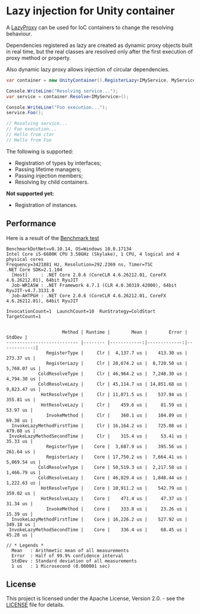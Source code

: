 # Lazy injection for Unity container

A [LazyProxy](https://github.com/servicetitan/lazy-proxy) can be used for IoC containers to change the resolving behaviour.

Dependencies registered as lazy are created as dynamic proxy objects built in real time, but the real classes are resolved only after the first execution of proxy method or property.

Also dynamic lazy proxy allows injection of circular dependencies.

```C#
var container = new UnityContainer().RegisterLazy<IMyService, MyService>();

Console.WriteLine("Resolving service...");
var service = container.Resolve<IMyService>();

Console.WriteLine("Foo execution...");
service.Foo();

// Resolving service...
// Foo execution...
// Hello from ctor
// Hello from Foo

```

The following is supported:
- Registration of types by interfaces;
- Passing lifetime managers;
- Passing injection members;
- Resolving by child containers.

**Not supported yet:**
- Registration of instances.

## Performance

Here is a result of the [Benchmark test](https://github.com/servicetitan/lazy-proxy-unity/blob/master/LazyProxy.Unity.Benchmarks/UnityExtensionBenchmark.cs)

```
BenchmarkDotNet=v0.10.14, OS=Windows 10.0.17134
Intel Core i5-6600K CPU 3.50GHz (Skylake), 1 CPU, 4 logical and 4 physical cores
Frequency=3421881 Hz, Resolution=292.2369 ns, Timer=TSC
.NET Core SDK=2.1.104
  [Host]     : .NET Core 2.0.6 (CoreCLR 4.6.26212.01, CoreFX 4.6.26212.01), 64bit RyuJIT
  Job-WRIASW : .NET Framework 4.7.1 (CLR 4.0.30319.42000), 64bit RyuJIT-v4.7.3131.0
  Job-AHTPGH : .NET Core 2.0.6 (CoreCLR 4.6.26212.01, CoreFX 4.6.26212.01), 64bit RyuJIT

InvocationCount=1  LaunchCount=10  RunStrategy=ColdStart  TargetCount=1 
  

                     Method | Runtime |        Mean |        Error |      StdDev |
--------------------------- |-------- |------------:|-------------:|------------:|
               RegisterType |     Clr |  4,137.7 us |    413.30 us |   273.37 us |
               RegisterLazy |     Clr | 20,674.2 us |  8,720.50 us | 5,768.07 us |
            ColdResolveType |     Clr | 46,964.2 us |  7,248.30 us | 4,794.30 us |
            ColdResolveLazy |     Clr | 45,114.7 us | 14,851.68 us | 9,823.47 us |
             HotResolveType |     Clr | 11,071.5 us |    537.94 us |   355.81 us |
             HotResolveLazy |     Clr |    459.6 us |     81.59 us |    53.97 us |
               InvokeMethod |     Clr |    360.1 us |    104.89 us |    69.38 us |
  InvokeLazyMethodFirstTime |     Clr | 16,164.2 us |    725.08 us |   479.60 us |
 InvokeLazyMethodSecondTime |     Clr |    315.4 us |     53.41 us |    35.33 us |
               RegisterType |    Core |  3,687.9 us |    395.56 us |   261.64 us |
               RegisterLazy |    Core | 17,750.2 us |  7,664.41 us | 5,069.54 us |
            ColdResolveType |    Core | 50,519.3 us |  2,217.58 us | 1,466.79 us |
            ColdResolveLazy |    Core | 46,829.4 us |  1,848.44 us | 1,222.63 us |
             HotResolveType |    Core | 10,911.2 us |    542.79 us |   359.02 us |
             HotResolveLazy |    Core |    471.4 us |     47.37 us |    31.34 us |
               InvokeMethod |    Core |    333.8 us |     23.26 us |    15.39 us |
  InvokeLazyMethodFirstTime |    Core | 16,226.2 us |    527.92 us |   349.18 us |
 InvokeLazyMethodSecondTime |    Core |    336.4 us |     68.45 us |    45.28 us |

// * Legends *
  Mean   : Arithmetic mean of all measurements
  Error  : Half of 99.9% confidence interval
  StdDev : Standard deviation of all measurements
  1 us   : 1 Microsecond (0.000001 sec)
```

## License

This project is licensed under the Apache License, Version 2.0. - see the [LICENSE](https://github.com/servicetitan/lazy-proxy-unity/blob/master/LICENSE) file for details.
